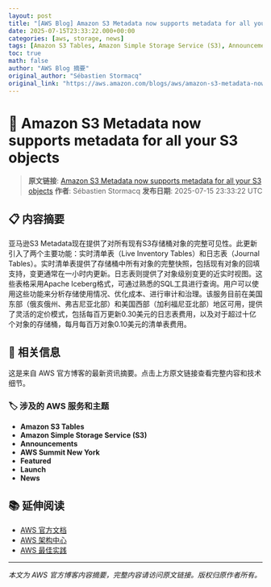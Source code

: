 ```yaml
---
layout: post
title: "[AWS Blog] Amazon S3 Metadata now supports metadata for all your S3 objects"
date: 2025-07-15T23:33:22.000+00:00
categories: [aws, storage, news]
tags: [Amazon S3 Tables, Amazon Simple Storage Service (S3), Announcements, AWS Summit New York, Featured, Launch, News]
toc: true
math: false
author: "AWS Blog 摘要"
original_author: "Sébastien Stormacq"
original_link: "https://aws.amazon.com/blogs/aws/amazon-s3-metadata-now-supports-metadata-for-all-your-s3-objects/"
---
```


# 💾 Amazon S3 Metadata now supports metadata for all your S3 objects

> **原文链接**: [Amazon S3 Metadata now supports metadata for all your S3 objects](https://aws.amazon.com/blogs/aws/amazon-s3-metadata-now-supports-metadata-for-all-your-s3-objects/)
> **作者**: Sébastien Stormacq
> **发布日期**: 2025-07-15 23:33:22 UTC

## 📋 内容摘要

亚马逊S3 Metadata现在提供了对所有现有S3存储桶对象的完整可见性。此更新引入了两个主要功能：实时清单表（Live Inventory Tables）和日志表（Journal Tables）。实时清单表提供了存储桶中所有对象的完整快照，包括现有对象的回填支持，变更通常在一小时内更新。日志表则提供了对象级别变更的近实时视图。这些表格采用Apache Iceberg格式，可通过熟悉的SQL工具进行查询。用户可以使用这些功能来分析存储使用情况、优化成本、进行审计和治理。该服务目前在美国东部（俄亥俄州、弗吉尼亚北部）和美国西部（加利福尼亚北部）地区可用，提供了灵活的定价模式，包括每百万更新0.30美元的日志表费用，以及对于超过十亿个对象的存储桶，每月每百万对象0.10美元的清单表费用。

## 🔗 相关信息

这是来自 AWS 官方博客的最新资讯摘要。点击上方原文链接查看完整内容和技术细节。

### 🏷️ 涉及的 AWS 服务和主题

- **Amazon S3 Tables**
- **Amazon Simple Storage Service (S3)**
- **Announcements**
- **AWS Summit New York**
- **Featured**
- **Launch**
- **News**

## 📚 延伸阅读

- [AWS 官方文档](https://docs.aws.amazon.com/)
- [AWS 架构中心](https://aws.amazon.com/architecture/)
- [AWS 最佳实践](https://aws.amazon.com/architecture/well-architected/)

---

*本文为 AWS 官方博客内容摘要，完整内容请访问原文链接。版权归原作者所有。*